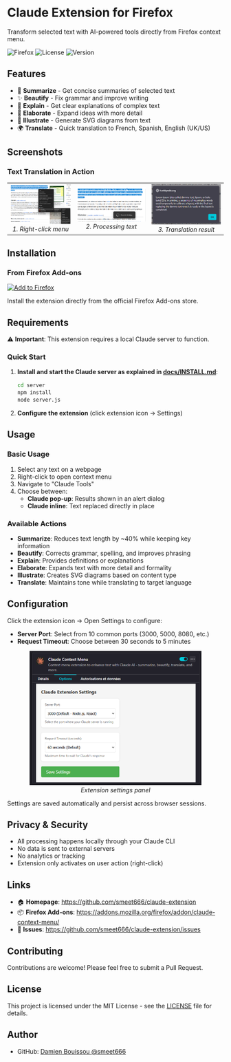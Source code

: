 # Claude Extension for Firefox

Transform selected text with AI-powered tools directly from Firefox context menu.

![Firefox](https://img.shields.io/badge/Firefox-Compatible-orange?logo=firefox)
![License](https://img.shields.io/badge/License-MIT-blue.svg)
![Version](https://img.shields.io/badge/Version-1.0.0-green.svg)

## Features

- 🔄 **Summarize** - Get concise summaries of selected text
- ✨ **Beautify** - Fix grammar and improve writing  
- 📖 **Explain** - Get clear explanations of complex text
- 📝 **Elaborate** - Expand ideas with more detail
- 🎨 **Illustrate** - Generate SVG diagrams from text
- 🌍 **Translate** - Quick translation to French, Spanish, English (UK/US)

## Screenshots

### Text Translation in Action

<table>
  <tr>
    <td align="center">
      <img src="docs/screenshots/firefox/translate_us_contextual_menu.png" alt="Context Menu" width="300">
      <br><em>1. Right-click menu</em>
    </td>
    <td align="center">
      <img src="docs/screenshots/firefox/translate_us_spinner.png" alt="Processing" width="300">
      <br><em>2. Processing text</em>
    </td>
    <td align="center">
      <img src="docs/screenshots/firefox/translate_pop_up.png" alt="Translation Result" width="300">
      <br><em>3. Translation result</em>
    </td>
  </tr>
</table>

## Installation

### From Firefox Add-ons
[![Add to Firefox](https://img.shields.io/badge/Add%20to-Firefox-orange?logo=firefox)](https://addons.mozilla.org/firefox/addon/claude-context-menu/)

Install the extension directly from the official Firefox Add-ons store.

## Requirements

⚠️ **Important**: This extension requires a local Claude server to function.

### Quick Start

1. **Install and start the Claude server as explained in [docs/INSTALL.md](docs/INSTALL.md)**:
   ```bash
   cd server
   npm install
   node server.js
   ```

2. **Configure the extension** (click extension icon → Settings)

## Usage

### Basic Usage
1. Select any text on a webpage
2. Right-click to open context menu
3. Navigate to "Claude Tools"
4. Choose between:
   - **Claude pop-up**: Results shown in an alert dialog
   - **Claude inline**: Text replaced directly in place

### Available Actions
- **Summarize**: Reduces text length by ~40% while keeping key information
- **Beautify**: Corrects grammar, spelling, and improves phrasing
- **Explain**: Provides definitions or explanations
- **Elaborate**: Expands text with more detail and formality
- **Illustrate**: Creates SVG diagrams based on content type
- **Translate**: Maintains tone while translating to target language

## Configuration

Click the extension icon → Open Settings to configure:

- **Server Port**: Select from 10 common ports (3000, 5000, 8080, etc.)
- **Request Timeout**: Choose between 30 seconds to 5 minutes

<div align="center">
  <img src="docs/screenshots/firefox/settings.png" alt="Extension Settings" width="400">
  <br><em>Extension settings panel</em>
</div>

Settings are saved automatically and persist across browser sessions.

## Privacy & Security

- All processing happens locally through your Claude CLI
- No data is sent to external servers
- No analytics or tracking
- Extension only activates on user action (right-click)

## Links

- 🏠 **Homepage**: https://github.com/smeet666/claude-extension
- 📦 **Firefox Add-ons**: https://addons.mozilla.org/firefox/addon/claude-context-menu/
- 🐛 **Issues**: https://github.com/smeet666/claude-extension/issues

## Contributing

Contributions are welcome! Please feel free to submit a Pull Request.

## License

This project is licensed under the MIT License - see the [LICENSE](LICENSE) file for details.

## Author

- GitHub: [Damien Bouissou @smeet666](https://github.com/smeet666)